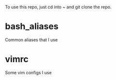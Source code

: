 To use this repo, just cd into ~ and git clone the repo.

# bash_aliases
Common aliases that I use

# vimrc
Some vim configs I use

